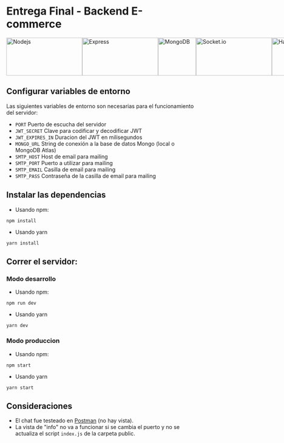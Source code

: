 # Entrega Final - Backend E-commerce

<div style="width: 100%; display:flex; justify-content: space-around">
  <img src="https://cdn.jsdelivr.net/gh/devicons/devicon/icons/nodejs/nodejs-original-wordmark.svg" alt="Nodejs" height="100" width="200"  />
  <img src="https://cdn.jsdelivr.net/gh/devicons/devicon/icons/express/express-original-wordmark.svg" alt="Express" height="100" width="200" />
  <img src="https://cdn.jsdelivr.net/gh/devicons/devicon/icons/mongodb/mongodb-plain-wordmark.svg" alt="MongoDB" height="100" width="100" />
  <img src="https://cdn.jsdelivr.net/gh/devicons/devicon/icons/socketio/socketio-original-wordmark.svg" alt="Socket.io" height="100" width="200" />        
  <img src="https://cdn.jsdelivr.net/gh/devicons/devicon/icons/handlebars/handlebars-original-wordmark.svg" alt="Handlebars" height="100" width="200" />
</div>

## Configurar variables de entorno

Las siguientes variables de entorno son necesarias para el funcionamiento del servidor:

-   `PORT` Puerto de escucha del servidor
-   `JWT_SECRET` Clave para codificar y decodificar JWT
-   `JWT_EXPIRES_IN` Duracion del JWT en milisegundos
-   `MONGO_URL` String de conexión a la base de datos Mongo (local o MongoDB Atlas)
-   `SMTP_HOST` Host de email para mailing
-   `SMTP_PORT` Puerto a utilizar para mailing
-   `SMTP_EMAIL` Casilla de email para mailing
-   `SMTP_PASS` Contraseña de la casilla de email para mailing

## Instalar las dependencias

-   Usando npm:

```
npm install
```

-   Usando yarn

```
yarn install
```

## Correr el servidor:

### Modo desarrollo

-   Usando npm:

```
npm run dev
```

-   Usando yarn

```
yarn dev
```

### Modo produccion

-   Usando npm:

```
npm start
```

-   Usando yarn

```
yarn start
```


## Consideraciones

-   El chat fue testeado en [Postman](https://learning.postman.com/docs/sending-requests/supported-api-frameworks/websocket) (no hay vista).
-   La vista de "info" no va a funcionar si se cambia el puerto y no se actualiza el script `index.js` de la carpeta public.
